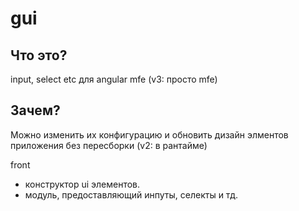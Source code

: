 # gui

## Что это?
input, select etc
для angular mfe (v3: просто mfe)

## Зачем?
Можно изменить их конфигурацию и обновить дизайн элментов приложения без пересборки (v2: в рантайме)

front
 - конструктор ui элементов.
 - модуль, предоставляющий инпуты, селекты и тд.


